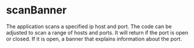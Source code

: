 # scanBanner

The application scans a specified ip host and port. The code can be adjusted to scan a range of hosts and ports. It will return if the port is open or closed. If it is open, a banner that explains information about the port.